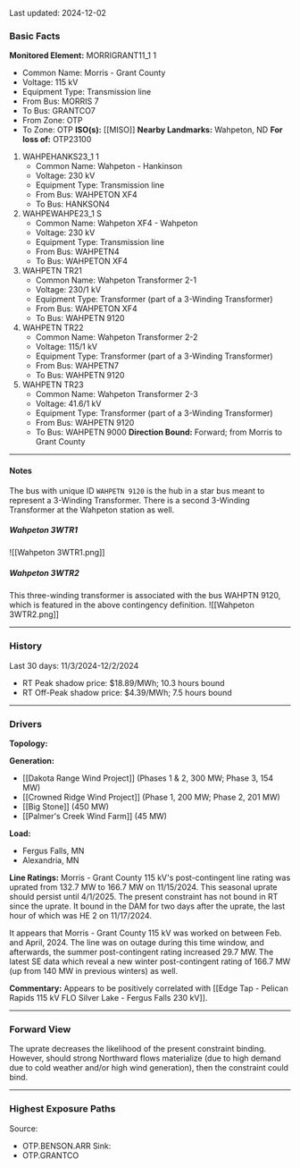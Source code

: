 Last updated: 2024-12-02
### Basic Facts
**Monitored Element:** MORRIGRANT11_1 1
- Common Name: Morris - Grant County
- Voltage: 115 kV
- Equipment Type: Transmission line
- From Bus: MORRIS 7
- To Bus: GRANTCO7
- From Zone: OTP
- To Zone: OTP
**ISO(s):** [[MISO]]
**Nearby Landmarks:** Wahpeton, ND
**For loss of:** OTP23100
1. WAHPEHANKS23_1 1
    - Common Name: Wahpeton - Hankinson
    - Voltage: 230 kV
	- Equipment Type: Transmission line
    - From Bus: WAHPETON XF4
    - To Bus: HANKSON4
2. WAHPEWAHPE23_1 S
	- Common Name: Wahpeton XF4 - Wahpeton
	- Voltage: 230 kV
	- Equipment Type: Transmission line
	- From Bus: WAHPETN4
	- To Bus: WAHPETON XF4
3. WAHPETN  TR21
	- Common Name: Wahpeton Transformer 2-1
	- Voltage: 230/1 kV
	- Equipment Type: Transformer (part of a 3-Winding Transformer)
	- From Bus: WAHPETON XF4
	- To Bus: WAHPETN 9120
4. WAHPETN TR22
	- Common Name: Wahpeton Transformer 2-2
	- Voltage: 115/1 kV
	- Equipment Type: Transformer (part of a 3-Winding Transformer)
	- From Bus: WAHPETN7
	- To Bus: WAHPETN 9120
5. WAHPETN TR23
	- Common Name: Wahpeton Transformer 2-3
	- Voltage: 41.6/1 kV
	- Equipment Type: Transformer (part of a 3-Winding Transformer)
	- From Bus: WAHPETN 9120
	- To Bus: WAHPETN 9000
**Direction Bound:** Forward; from Morris to Grant County
---
#### Notes
The bus with unique ID `WAHPETN 9120` is the hub in a star bus meant to represent a 3-Winding Transformer. There is a second 3-Winding Transformer at the Wahpeton station as well.

##### Wahpeton 3WTR1
![[Wahpeton 3WTR1.png]]

##### Wahpeton 3WTR2
This three-winding transformer is associated with the bus WAHPTN 9120, which is featured in the above contingency definition.
![[Wahpeton 3WTR2.png]]

---
### History
Last 30 days: 11/3/2024-12/2/2024
- RT Peak shadow price: $18.89/MWh; 10.3 hours bound
- RT Off-Peak shadow price: $4.39/MWh; 7.5 hours bound
---
### Drivers
**Topology:**

**Generation:**
- [[Dakota Range Wind Project]] (Phases 1 & 2, 300 MW; Phase 3, 154 MW)
- [[Crowned Ridge Wind Project]] (Phase 1, 200 MW; Phase 2, 201 MW)
- [[Big Stone]] (450 MW)
- [[Palmer's Creek Wind Farm]] (45 MW)

**Load:**
- Fergus Falls, MN
- Alexandria, MN

**Line Ratings:**
Morris - Grant County 115 kV's post-contingent line rating was uprated from 132.7 MW to 166.7 MW on 11/15/2024. This seasonal uprate should persist until 4/1/2025. The present constraint has not bound in RT since the uprate. It bound in the DAM for two days after the uprate, the last hour of which was HE 2 on 11/17/2024.

It appears that Morris - Grant County 115 kV was worked on between Feb. and April, 2024. The line was on outage during this time window, and afterwards, the summer post-contingent rating increased 29.7 MW. The latest SE data which reveal a new winter post-contingent rating of 166.7 MW (up from 140 MW in previous winters) as well.

**Commentary:** Appears to be positively correlated with [[Edge Tap - Pelican Rapids 115 kV FLO Silver Lake - Fergus Falls 230 kV]].

---
### Forward View
The uprate decreases the likelihood of the present constraint binding. However, should strong Northward flows materialize (due to high demand due to cold weather and/or high wind generation), then the constraint could bind.

---
### Highest Exposure Paths
Source:
- OTP.BENSON.ARR
Sink:
- OTP.GRANTCO